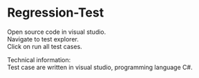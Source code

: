 # Regression-Test
Open source code in visual studio. 
 <br/>Navigate to test explorer. 
 <br/>Click on run all test cases.


Technical information:
 <br/>
Test case are written in visual studio, programming language C#.
